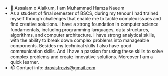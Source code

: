- 👋 Assalam o Alaikum, I am Muhammad Hamza Naeem
- As a student of final semester of BSCS, during my tenour I had trained myself through challenges that enable me to tackle complex issues and find creative solutions. I have a strong foundation in computer science fundamentals, including programming languages, data structures, algorithms, and computer architecture. I have strong analytical skills, with the ability to break down complex problems into manageable components. Besides my technical skills I also have good communication skills. And I have a passion for using these skills to solve complex problems and create innovative solutions. Moreover I am a quick learner. 
- 📫 Contact info: drovisfrovis@gmail.com

<!---
ranahamza11/ranahamza11 is a ✨ special ✨ repository because its `README.md` (this file) appears on your GitHub profile.
You can click the Preview link to take a look at your changes.
--->
